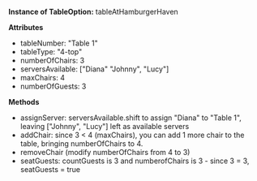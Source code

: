 **Instance of TableOption:**
tableAtHamburgerHaven

**Attributes**
* tableNumber: "Table 1"
* tableType: "4-top"
* numberOfChairs: 3
* serversAvailable: ["Diana" "Johnny", "Lucy"]
* maxChairs: 4
* numberOfGuests: 3

**Methods**
* assignServer: serversAvailable.shift to assign "Diana" to "Table 1", leaving ["Johnny", "Lucy"] left as available servers
* addChair: since 3 < 4 (maxChairs), you can add 1 more chair to the table, bringing numberOfChairs to 4.
* removeChair (modify numberOfChairs from 4 to 3)
* seatGuests: countGuests is 3 and numberofChairs is 3 - since 3 = 3, seatGuests = true
